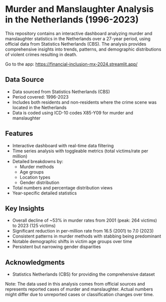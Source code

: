 # Murder and Manslaughter Analysis in the Netherlands (1996-2023)
This repository contains an interactive dashboard analyzing murder and manslaughter statistics in the Netherlands over a 27-year period, using official data from Statistics Netherlands (CBS). The analysis provides comprehensive insights into trends, patterns, and demographic distributions of violent crimes resulting in death.

Go to the app: https://financial-inclusion-mx-2024.streamlit.app/

## Data Source
- Data sourced from Statistics Netherlands (CBS)
- Period covered: 1996-2023
- Includes both residents and non-residents where the crime scene was located in the Netherlands
- Data is coded using ICD-10 codes X85-Y09 for murder and manslaughter

## Features
- Interactive dashboard with real-time data filtering
- Time series analysis with toggleable metrics (total victims/rate per million)
- Detailed breakdowns by:
  - Murder methods
  - Age groups
  - Location types
  - Gender distribution
- Total numbers and percentage distribution views
- Year-specific detailed statistics

## Key Insights
- Overall decline of ~53% in murder rates from 2001 (peak: 264 victims) to 2023 (125 victims)
- Significant reduction in per-million rate from 16.5 (2001) to 7.0 (2023)
- Consistent patterns in murder methods with stabbing being predominant
- Notable demographic shifts in victim age groups over time
- Persistent but narrowing gender disparities

## Acknowledgments
- Statistics Netherlands (CBS) for providing the comprehensive dataset

Note: The data used in this analysis comes from official sources and represents reported cases of murder and manslaughter. Actual numbers might differ due to unreported cases or classification changes over time.
